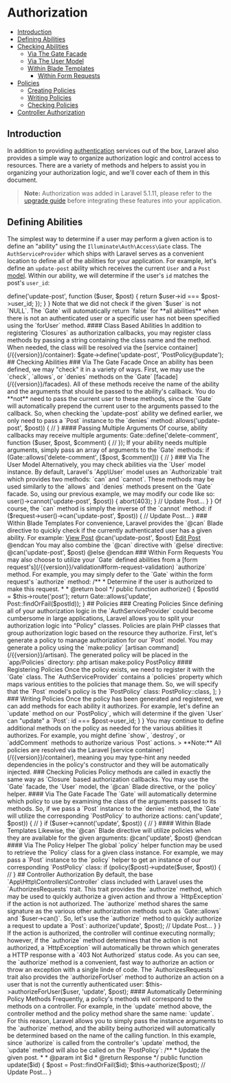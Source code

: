 # Authorization

- [Introduction](#introduction)
- [Defining Abilities](#defining-abilities)
- [Checking Abilities](#checking-abilities)
  - [Via The Gate Facade](#via-the-gate-facade)
  - [Via The User Model](#via-the-user-model)
  - [Within Blade Templates](#within-blade-templates)
    - [Within Form Requests](#within-form-requests)
- [Policies](#policies)
  - [Creating Policies](#creating-policies)
  - [Writing Policies](#writing-policies)
  - [Checking Policies](#checking-policies)
- [Controller Authorization](#controller-authorization)

<a name="introduction"></a>
## Introduction

In addition to providing [authentication](/{{version}}/authentication) services out of the box, Laravel also provides a simple way to organize authorization logic and control access to resources. There are a variety of methods and helpers to assist you in organizing your authorization logic, and we'll cover each of them in this document.

> **Note:** Authorization was added in Laravel 5.1.11, please refer to the [upgrade guide](/{{version}}/upgrade) before integrating these features into your application.

<a name="defining-abilities"></a>
## Defining Abilities

The simplest way to determine if a user may perform a given action is to define an "ability" using the `Illuminate\Auth\Access\Gate` class. The `AuthServiceProvider` which ships with Laravel serves as a convenient location to define all of the abilities for your application. For example, let's define an `update-post` ability which receives the current `User` and a `Post` [model](/{{version}}/eloquent). Within our ability, we will determine if the user's `id` matches the post's `user_id`:

  <?php

  namespace App\Providers;

  use Illuminate\Contracts\Auth\Access\Gate as GateContract;
  use Illuminate\Foundation\Support\Providers\AuthServiceProvider as ServiceProvider;

  class AuthServiceProvider extends ServiceProvider
  {
      /**
       * Register any application authentication / authorization services.
       *
       * @param  \Illuminate\Contracts\Auth\Access\Gate  $gate
       * @return void
       */
      public function boot(GateContract $gate)
      {
          parent::registerPolicies($gate);

          $gate->define('update-post', function ($user, $post) {
            return $user->id === $post->user_id;
          });
      }
  }

Note that we did not check if the given `$user` is not `NULL`. The `Gate` will automatically return `false` for **all abilities** when there is not an authenticated user or a specific user has not been specified using the `forUser` method.

#### Class Based Abilities

In addition to registering `Closures` as authorization callbacks, you may register class methods by passing a string containing the class name and the method. When needed, the class will be resolved via the [service container](/{{version}}/container):

    $gate->define('update-post', 'PostPolicy@update');

<a name="checking-abilities"></a>
## Checking Abilities

<a name="via-the-gate-facade"></a>
### Via The Gate Facade

Once an ability has been defined, we may "check" it in a variety of ways. First, we may use the `check`, `allows`, or `denies` methods on the `Gate` [facade](/{{version}}/facades). All of these methods receive the name of the ability and the arguments that should be passed to the ability's callback. You do **not** need to pass the current user to these methods, since the `Gate` will automatically prepend the current user to the arguments passed to the callback. So, when checking the `update-post` ability we defined earlier, we only need to pass a `Post` instance to the `denies` method:

    <?php

    namespace App\Http\Controllers;

    use Gate;
    use App\User;
    use App\Post;
    use App\Http\Controllers\Controller;

    class PostController extends Controller
    {
        /**
         * Update the given post.
         *
         * @param  int  $id
         * @return Response
         */
        public function update($id)
        {
          $post = Post::findOrFail($id);

          if (Gate::denies('update-post', $post)) {
            abort(403);
          }

          // Update Post...
        }
    }

Of course, the `allows` method is simply the inverse of the `denies` method, and returns `true` if the action is authorized. The `check` method is an alias of the `allows` method.

#### Checking Abilities For Specific Users

If you would like to use the `Gate` facade to check if a user **other than the currently authenticated user** has a given ability, you may use the `forUser` method:

  if (Gate::forUser($user)->allows('update-post', $post)) {
    //
  }

#### Passing Multiple Arguments

Of course, ability callbacks may receive multiple arguments:

  Gate::define('delete-comment', function ($user, $post, $comment) {
    //
  });

If your ability needs multiple arguments, simply pass an array of arguments to the `Gate` methods:

  if (Gate::allows('delete-comment', [$post, $comment])) {
    //
  }

<a name="via-the-user-model"></a>
### Via The User Model

Alternatively, you may check abilities via the `User` model instance. By default, Laravel's `App\User` model uses an `Authorizable` trait which provides two methods: `can` and `cannot`. These methods may be used similarly to the `allows` and `denies` methods present on the `Gate` facade. So, using our previous example, we may modify our code like so:

    <?php

    namespace App\Http\Controllers;

    use App\Post;
    use Illuminate\Http\Request;
    use App\Http\Controllers\Controller;

    class PostController extends Controller
    {
        /**
         * Update the given post.
         *
         * @param  \Illuminate\Http\Request  $request
         * @param  int  $id
         * @return Response
         */
        public function update(Request $request, $id)
        {
          $post = Post::findOrFail($id);

          if ($request->user()->cannot('update-post', $post)) {
            abort(403);
          }

          // Update Post...
        }
    }

Of course, the `can` method is simply the inverse of the `cannot` method:

  if ($request->user()->can('update-post', $post)) {
    // Update Post...
  }

<a name="within-blade-templates"></a>
### Within Blade Templates

For convenience, Laravel provides the `@can` Blade directive to quickly check if the currently authenticated user has a given ability. For example:

  <a href="/post/{{ $post->id }}">View Post</a>

  @can('update-post', $post)
    <a href="/post/{{ $post->id }}/edit">Edit Post</a>
  @endcan

You may also combine the `@can` directive with `@else` directive:

  @can('update-post', $post)
    <!-- The Current User Can Update The Post -->
  @else
    <!-- The Current User Can't Update The Post -->
  @endcan

<a name="within-form-requests"></a>
### Within Form Requests

You may also choose to utilize your `Gate` defined abilities from a [form request's](/{{version}}/validation#form-request-validation) `authorize` method. For example, you may simply defer to the `Gate` within the form request's `authorize` method:

    /**
     * Determine if the user is authorized to make this request.
     *
     * @return bool
     */
    public function authorize()
    {
        $postId = $this->route('post');

        return Gate::allows('update', Post::findOrFail($postId));
    }

<a name="policies"></a>
## Policies

<a name="creating-policies"></a>
### Creating Policies

Since defining all of your authorization logic in the `AuthServiceProvider` could become cumbersome in large applications, Laravel allows you to split your authorization logic into "Policy" classes. Policies are plain PHP classes that group authorization logic based on the resource they authorize.

First, let's generate a policy to manage authorization for our `Post` model. You may generate a policy using the `make:policy` [artisan command](/{{version}}/artisan). The generated policy will be placed in the `app/Policies` directory:

  php artisan make:policy PostPolicy

#### Registering Policies

Once the policy exists, we need to register it with the `Gate` class. The `AuthServiceProvider` contains a `policies` property which maps various entities to the policies that manage them. So, we will specify that the `Post` model's policy is the `PostPolicy` class:

  <?php

  namespace App\Providers;

  use App\Post;
  use App\Policies\PostPolicy;
  use Illuminate\Contracts\Auth\Access\Gate as GateContract;
  use Illuminate\Foundation\Support\Providers\AuthServiceProvider as ServiceProvider;

  class AuthServiceProvider extends ServiceProvider
  {
      /**
       * The policy mappings for the application.
       *
       * @var array
       */
      protected $policies = [
          Post::class => PostPolicy::class,
      ];
  }

<a name="writing-policies"></a>
### Writing Policies

Once the policy has been generated and registered, we can add methods for each ability it authorizes. For example, let's define an `update` method on our `PostPolicy`, which will determine if the given `User` can "update" a `Post`:

  <?php

  namespace App\Policies;

  use App\User;
  use App\Post;

  class PostPolicy
  {
    /**
     * Determine if the given post can be updated by the user.
     *
     * @param  \App\User  $user
     * @param  \App\Post  $post
     * @return bool
     */
      public function update(User $user, Post $post)
      {
        return $user->id === $post->user_id;
      }
  }

You may continue to define additional methods on the policy as needed for the various abilities it authorizes. For example, you might define `show`, `destroy`, or `addComment` methods to authorize various `Post` actions.

> **Note:** All policies are resolved via the Laravel [service container](/{{version}}/container), meaning you may type-hint any needed dependencies in the policy's constructor and they will be automatically injected.

<a name="checking-policies"></a>
### Checking Policies

Policy methods are called in exactly the same way as `Closure` based authorization callbacks. You may use the `Gate` facade, the `User` model, the `@can` Blade directive, or the `policy` helper.

#### Via The Gate Facade

The `Gate` will automatically determine which policy to use by examining the class of the arguments passed to its methods. So, if we pass a `Post` instance to the `denies` method, the `Gate` will utilize the corresponding `PostPolicy` to authorize actions:

    <?php

    namespace App\Http\Controllers;

    use Gate;
    use App\User;
    use App\Post;
    use App\Http\Controllers\Controller;

    class PostController extends Controller
    {
        /**
         * Update the given post.
         *
         * @param  int  $id
         * @return Response
         */
        public function update($id)
        {
          $post = Post::findOrFail($id);

          if (Gate::denies('update', $post)) {
            abort(403);
          }

          // Update Post...
        }
    }

#### Via The User Model

The `User` model's `can` and `cannot` methods will also automatically utilize policies when they are available for the given arguments. These methods provide a convenient way to authorize actions for any `User` instance retrieved by your application:

  if ($user->can('update', $post)) {
    //
  }

  if ($user->cannot('update', $post)) {
    //
  }

#### Within Blade Templates

Likewise, the `@can` Blade directive will utilize policies when they are available for the given arguments:

  @can('update', $post)
    <!-- The Current User Can Update The Post -->
  @endcan

#### Via The Policy Helper

The global `policy` helper function may be used to retrieve the `Policy` class for a given class instance. For example, we may pass a `Post` instance to the `policy` helper to get an instance of our corresponding `PostPolicy` class:

  if (policy($post)->update($user, $post)) {
    //
  }

<a name="controller-authorization"></a>
## Controller Authorization

By default, the base `App\Http\Controllers\Controller` class included with Laravel uses the `AuthorizesRequests` trait. This trait provides the `authorize` method, which may be used to quickly authorize a given action and throw a `HttpException` if the action is not authorized.

The `authorize` method shares the same signature as the various other authorization methods such as `Gate::allows` and `$user->can()`. So, let's use the `authorize` method to quickly authorize a request to update a `Post`:

    <?php

    namespace App\Http\Controllers;

    use App\Post;
    use App\Http\Controllers\Controller;

    class PostController extends Controller
    {
        /**
         * Update the given post.
         *
         * @param  int  $id
         * @return Response
         */
        public function update($id)
        {
          $post = Post::findOrFail($id);

          $this->authorize('update', $post);

          // Update Post...
        }
    }

If the action is authorized, the controller will continue executing normally; however, if the `authorize` method determines that the action is not authorized, a `HttpException` will automatically be thrown which generates a HTTP response with a `403 Not Authorized` status code. As you can see, the `authorize` method is a convenient, fast way to authorize an action or throw an exception with a single linde of code.

The `AuthorizesRequests` trait also provides the `authorizeForUser` method to authorize an action on a user that is not the currently authenticated user:

  $this->authorizeForUser($user, 'update', $post);

#### Automatically Determining Policy Methods

Frequently, a policy's methods will correspond to the methods on a controller. For example, in the `update` method above, the controller method and the policy method share the same name: `update`.

For this reason, Laravel allows you to simply pass the instance arguments to the `authorize` method, and the ability being authorized will automatically be determined based on the name of the calling function. In this example, since `authorize` is called from the controller's `update` method, the `update` method will also be called on the `PostPolicy`:

    /**
     * Update the given post.
     *
     * @param  int  $id
     * @return Response
     */
    public function update($id)
    {
      $post = Post::findOrFail($id);

      $this->authorize($post);

      // Update Post...
    }